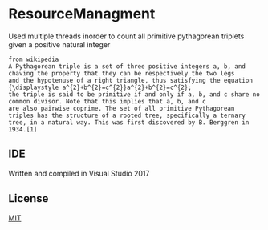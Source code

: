 # ResourceManagment
Used multiple threads inorder to count all primitive pythagorean triplets given a positive natural integer

```
from wikipedia
A Pythagorean triple is a set of three positive integers a, b, and chaving the property that they can be respectively the two legs
and the hypotenuse of a right triangle, thus satisfying the equation {\displaystyle a^{2}+b^{2}=c^{2}}a^{2}+b^{2}=c^{2};
the triple is said to be primitive if and only if a, b, and c share no common divisor. Note that this implies that a, b, and c
are also pairwise coprime. The set of all primitive Pythagorean triples has the structure of a rooted tree, specifically a ternary
tree, in a natural way. This was first discovered by B. Berggren in 1934.[1]
```

## IDE
Written and compiled in Visual Studio 2017

## License
[MIT](https://choosealicense.com/licenses/mit/)
